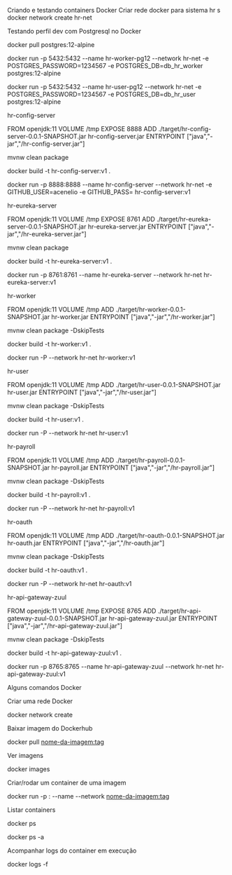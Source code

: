 Criando e testando containers Docker
Criar rede docker para sistema hr
s
docker network create hr-net

Testando perfil dev com Postgresql no Docker

docker pull postgres:12-alpine

docker run -p 5432:5432 --name hr-worker-pg12 --network hr-net -e POSTGRES_PASSWORD=1234567 -e POSTGRES_DB=db_hr_worker postgres:12-alpine

docker run -p 5432:5432 --name hr-user-pg12 --network hr-net -e POSTGRES_PASSWORD=1234567 -e POSTGRES_DB=db_hr_user postgres:12-alpine

hr-config-server

FROM openjdk:11
VOLUME /tmp
EXPOSE 8888
ADD ./target/hr-config-server-0.0.1-SNAPSHOT.jar hr-config-server.jar
ENTRYPOINT ["java","-jar","/hr-config-server.jar"]

mvnw clean package

docker build -t hr-config-server:v1 .

docker run -p 8888:8888 --name hr-config-server --network hr-net -e GITHUB_USER=acenelio -e GITHUB_PASS= hr-config-server:v1

hr-eureka-server

FROM openjdk:11
VOLUME /tmp
EXPOSE 8761
ADD ./target/hr-eureka-server-0.0.1-SNAPSHOT.jar hr-eureka-server.jar
ENTRYPOINT ["java","-jar","/hr-eureka-server.jar"]

mvnw clean package

docker build -t hr-eureka-server:v1 .

docker run -p 8761:8761 --name hr-eureka-server --network hr-net hr-eureka-server:v1

hr-worker

FROM openjdk:11
VOLUME /tmp
ADD ./target/hr-worker-0.0.1-SNAPSHOT.jar hr-worker.jar
ENTRYPOINT ["java","-jar","/hr-worker.jar"]

mvnw clean package -DskipTests

docker build -t hr-worker:v1 .

docker run -P --network hr-net hr-worker:v1

hr-user

FROM openjdk:11
VOLUME /tmp
ADD ./target/hr-user-0.0.1-SNAPSHOT.jar hr-user.jar
ENTRYPOINT ["java","-jar","/hr-user.jar"]

mvnw clean package -DskipTests

docker build -t hr-user:v1 .

docker run -P --network hr-net hr-user:v1

hr-payroll

FROM openjdk:11
VOLUME /tmp
ADD ./target/hr-payroll-0.0.1-SNAPSHOT.jar hr-payroll.jar
ENTRYPOINT ["java","-jar","/hr-payroll.jar"]

mvnw clean package -DskipTests

docker build -t hr-payroll:v1 .

docker run -P --network hr-net hr-payroll:v1

hr-oauth

FROM openjdk:11
VOLUME /tmp
ADD ./target/hr-oauth-0.0.1-SNAPSHOT.jar hr-oauth.jar
ENTRYPOINT ["java","-jar","/hr-oauth.jar"]

mvnw clean package -DskipTests

docker build -t hr-oauth:v1 .

docker run -P --network hr-net hr-oauth:v1

hr-api-gateway-zuul

FROM openjdk:11
VOLUME /tmp
EXPOSE 8765
ADD ./target/hr-api-gateway-zuul-0.0.1-SNAPSHOT.jar hr-api-gateway-zuul.jar
ENTRYPOINT ["java","-jar","/hr-api-gateway-zuul.jar"]

mvnw clean package -DskipTests

docker build -t hr-api-gateway-zuul:v1 .

docker run -p 8765:8765 --name hr-api-gateway-zuul --network hr-net hr-api-gateway-zuul:v1

Alguns comandos Docker

Criar uma rede Docker

docker network create <nome-da-rede>

Baixar imagem do Dockerhub

docker pull <nome-da-imagem:tag>

Ver imagens

docker images

Criar/rodar um container de uma imagem

docker run -p <porta-externa>:<porta-interna> --name <nome-do-container> --network <nome-da-rede> <nome-da-imagem:tag> 

Listar containers

docker ps

docker ps -a

Acompanhar logs do container em execução

docker logs -f <container-id>
